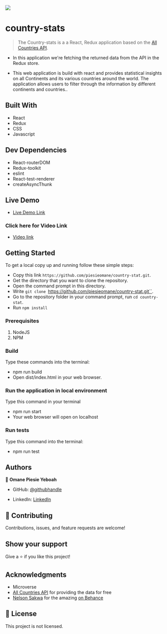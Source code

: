 ![](https://img.shields.io/badge/Microverse-blueviolet)

# country-stats

> The Country-stats is a a React, Redux application based on the [All Countries API](https://restcountries.com/v3.1/all).

- In this application we're fetching the returned data from the API in the Redux store.

- This web application is build with react and provides statistical insights on all Continents and its various countries around the world.
  The application allows users to filter through the information by different continents and countries..

## Built With

- React
- Redux
- CSS
- Javascript

## Dev Dependencies

- React-routerDOM
- Redux-toolkit
- eslint
- React-test-renderer
- createAsyncThunk

## Live Demo

- [Live Demo Link](https://6310ca669ed4140bf7e041c1--enchanting-scone-476b7e.netlify.app/)

### Click here for Video Link

- [Video link](https://www.loom.com/share/667175bde7694)

## Getting Started

To get a local copy up and running follow these simple steps:

- Copy this link `https://github.com/piesieomane/country-stat.git`.
- Get the directory that you want to clone the repository.
- Open the command prompt in this directory.
- Write `git clone `https://github.com/piesieomane/country-stat.git``.
- Go to the repository folder in your command prompt, run `cd country-stat`.
- Run `npm install`

### Prerequisites

1. NodeJS
2. NPM

### Build

Type these commands into the terminal:

- npm run build
- Open dist/index.html in your web browser.

### Run the application in local environment

Type this command in your terminal

- npm run start
- Your web browser will open on localhost

### Run tests

Type this command into the terminal:

- npm run test

## Authors

👤 **Omane Piesie Yeboah**

- GitHub: [@githubhandle](https://github.com/piesieomane)

- LinkedIn: [LinkedIn](https://www.linkedin.com/in/piesieomane)

## 🤝 Contributing

Contributions, issues, and feature requests are welcome!

## Show your support

Give a ⭐️ if you like this project!

## Acknowledgments

- Microverse
- [All Countries API](https://restcountries.com/v3.1/all) for providing the data for free
- [ Nelson Sakwa](https://www.behance.net/sakwadesignstudio) for the amazing [on Behance](<https://www.behance.net/gallery/31579789/Ballhead-App-(Free-PSDs)>)

## 📝 License

This project is not licensed.
